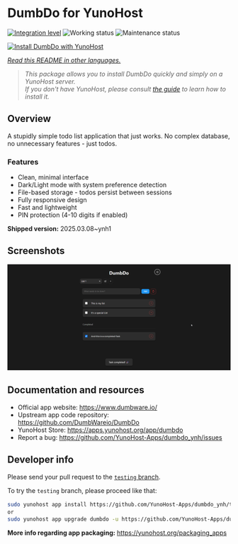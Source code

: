 <!--
N.B.: This README was automatically generated by <https://github.com/YunoHost/apps/tree/master/tools/readme_generator>
It shall NOT be edited by hand.
-->

# DumbDo for YunoHost

[![Integration level](https://apps.yunohost.org/badge/integration/dumbdo)](https://ci-apps.yunohost.org/ci/apps/dumbdo/)
![Working status](https://apps.yunohost.org/badge/state/dumbdo)
![Maintenance status](https://apps.yunohost.org/badge/maintained/dumbdo)

[![Install DumbDo with YunoHost](https://install-app.yunohost.org/install-with-yunohost.svg)](https://install-app.yunohost.org/?app=dumbdo)

*[Read this README in other languages.](./ALL_README.md)*

> *This package allows you to install DumbDo quickly and simply on a YunoHost server.*  
> *If you don't have YunoHost, please consult [the guide](https://yunohost.org/install) to learn how to install it.*

## Overview

A stupidly simple todo list application that just works. No complex database, no unnecessary features - just todos.

### Features

- Clean, minimal interface
- Dark/Light mode with system preference detection
- File-based storage - todos persist between sessions
- Fully responsive design
- Fast and lightweight
- PIN protection (4-10 digits if enabled)


**Shipped version:** 2025.03.08~ynh1

## Screenshots

![Screenshot of DumbDo](./doc/screenshots/screenshot.png)

## Documentation and resources

- Official app website: <https://www.dumbware.io/>
- Upstream app code repository: <https://github.com/DumbWareio/DumbDo>
- YunoHost Store: <https://apps.yunohost.org/app/dumbdo>
- Report a bug: <https://github.com/YunoHost-Apps/dumbdo_ynh/issues>

## Developer info

Please send your pull request to the [`testing` branch](https://github.com/YunoHost-Apps/dumbdo_ynh/tree/testing).

To try the `testing` branch, please proceed like that:

```bash
sudo yunohost app install https://github.com/YunoHost-Apps/dumbdo_ynh/tree/testing --debug
or
sudo yunohost app upgrade dumbdo -u https://github.com/YunoHost-Apps/dumbdo_ynh/tree/testing --debug
```

**More info regarding app packaging:** <https://yunohost.org/packaging_apps>
